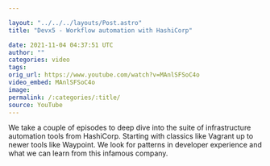 ```yaml
---

layout: "../../../layouts/Post.astro"
title: "Devx5 - Workflow automation with HashiCorp"

date: 2021-11-04 04:37:51 UTC
author: ""
categories: video
tags: 
orig_url: https://www.youtube.com/watch?v=MAnlSFSoC4o
video_embed: MAnlSFSoC4o
image:
permalink: /:categories/:title/
source: YouTube
---
```

We take a couple of episodes to deep dive into the suite of infrastructure automation tools from HashiCorp. Starting with classics like Vagrant up to newer tools like Waypoint. We look for patterns in developer experience and what we can learn from this infamous company.